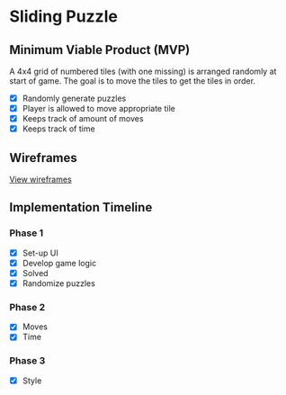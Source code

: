 # Sliding Puzzle

## Minimum Viable Product (MVP)

A 4x4 grid of numbered tiles (with one missing) is arranged randomly at start of game. The goal is to move the tiles to get the tiles in order.

- [x] Randomly generate puzzles
- [x] Player is allowed to move appropriate tile
- [x] Keeps track of amount of moves
- [x] Keeps track of time

## Wireframes

[View wireframes](./docs/wireframes.md)

## Implementation Timeline

### Phase 1  

- [x] Set-up UI
- [x] Develop game logic
 - [x] Solved
 - [x] Randomize puzzles

### Phase 2

- [x] Moves
- [x] Time

### Phase 3  

- [x] Style
